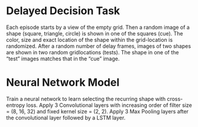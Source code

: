 # Delayed Decision Task
Each episode starts by a view of the empty grid. Then a random image of a shape (square, triangle, circle) is shown in one of the squares (cue). The color, size and exact location of the shape within the grid-location is randomized. After a random number of delay frames, images of two shapes are shown in two random gridlocations (tests). The shape in one of the “test” images matches that in the “cue” image. 

# Neural Network Model
Train a neural network to learn selecting the recurring shape with cross-entropy loss. Apply 3 Convolutional layers with increasing order of filter size = (8, 16, 32) and fixed kernel size = (2, 2). Apply 3 Max Pooling layers after the convolutional layer followed by a LSTM layer. 
